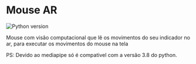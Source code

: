 # Mouse AR

![Python version](https://img.shields.io/badge/Python-3.8-green?style=flat&logo=python)

Mouse com visão computacional que lê os movimentos do seu indicador no ar, para executar os movimentos do mouse na tela

PS: Devido ao mediapipe só é compativel com a versão 3.8 do python.
